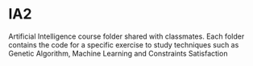 # IA2
Artificial Intelligence course folder shared with classmates. Each folder contains the code for a specific exercise to study techniques such as Genetic Algorithm, Machine Learning and Constraints Satisfaction
